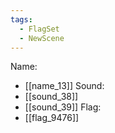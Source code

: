 ```yaml
---
tags:
  - FlagSet
  - NewScene
---
```

Name:
- [[name_13]]
Sound:
- [[sound_38]]
- [[sound_39]]
Flag:
- [[flag_9476]]

